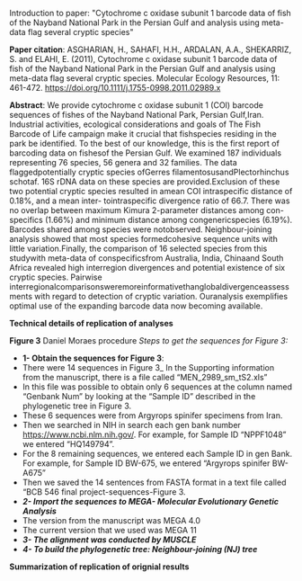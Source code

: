 

Introduction to paper: "Cytochrome c oxidase subunit 1 barcode data of fish of the Nayband National Park in the Persian Gulf and analysis using meta-data flag several cryptic species" 

**Paper citation**: ASGHARIAN, H., SAHAFI, H.H., ARDALAN, A.A., SHEKARRIZ, S. and ELAHI, E. (2011), Cytochrome c oxidase subunit 1 barcode data of fish of the Nayband National Park in the Persian Gulf and analysis using meta-data flag several cryptic species. Molecular Ecology Resources, 11: 461-472. https://doi.org/10.1111/j.1755-0998.2011.02989.x

**Abstract**: We provide cytochrome c oxidase subunit 1 (COI) barcode sequences of fishes of the Nayband National Park, Persian Gulf,Iran. Industrial activities, ecological considerations and goals of The Fish Barcode of Life campaign make it crucial that fishspecies residing in the park be identified. To the best of our knowledge, this is the first report of barcoding data on fishesof the Persian Gulf. We examined 187 individuals representing 76 species, 56 genera and 32 families. The data flaggedpotentially cryptic species ofGerres filamentosusandPlectorhinchus schotaf. 16S rDNA data on these species are provided.Exclusion of these two potential cryptic species resulted in amean COI intraspecific distance of 0.18%, and a mean inter- tointraspecific divergence ratio of 66.7. There was no overlap between maximum Kimura 2-parameter distances among con-specifics (1.66%) and minimum distance among congenericspecies (6.19%). Barcodes shared among species were notobserved. Neighbour-joining analysis showed that most species formedcohesive sequence units with little variation.Finally, the comparison of 16 selected species from this studywith meta-data of conspecificsfrom Australia, India, Chinaand South Africa revealed high interregion divergences and potential existence of six cryptic species. Pairwise interregionalcomparisonsweremoreinformativethanglobaldivergenceassessments with regard to detection of cryptic variation. Ouranalysis exemplifies optimal use of the expanding barcode data now becoming available.

**Technical details of replication of analyses**

**Figure 3**
Daniel Moraes procedure
_Steps to get the sequences for Figure 3:_
- **1- Obtain the sequences for Figure 3**:
- There were 14 sequences in Figure 3_
In the Supporting information from the manuscript, there is a file called
“MEN_2989_sm_tS2.xls”
- In this file was possible to obtain only 6 sequences at the column named “Genbank
Num” by looking at the “Sample ID” described in the phylogenetic tree in Figure 3.
- These 6 sequences were from Argyrops spinifer specimens from Iran.
- Then we searched in NIH in search each gen bank number
https://www.ncbi.nlm.nih.gov/. For example, for Sample ID “NPPF1048” we entered
“HQ149794”.
- For the 8 remaining sequences, we entered each Sample ID in gen Bank. For example,
for Sample ID BW-675, we entered “Argyrops spinifer BW-A675”
- Then we saved the 14 sentences from FASTA format in a text file called “BCB 546 final
project-sequences-Figure 3.
- **_2- Import the sequences to MEGA- Molecular Evolutionary Genetic Analysis_**
- The version from the manuscript was MEGA 4.0
- The current version that we used was MEGA 11
- **_3- The alignment was conducted by MUSCLE_**
- **_4- To build the phylogenetic tree: Neighbour-joining (NJ) tree_**

**Summarization of replication of orignial results**
